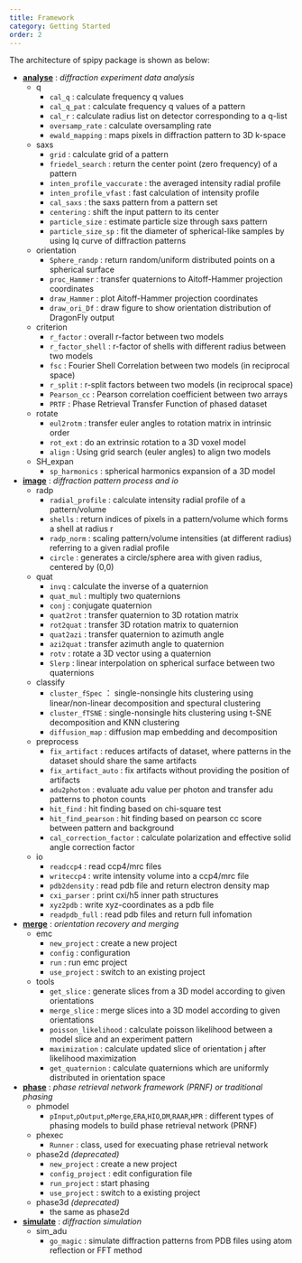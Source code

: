 ```yaml
---
title: Framework
category: Getting Started
order: 2
---
```


The architecture of spipy package is shown as below:

* [**analyse**]() : *diffraction experiment data analysis*
    * q
        * `cal_q` : calculate frequency q values
        * `cal_q_pat` : calculate frequency q values of a pattern
        * `cal_r` : calculate radius list on detector corresponding to a q-list
        * `oversamp_rate` : calculate oversampling rate
        * `ewald_mapping` : maps pixels in diffraction pattern to 3D k-space
    * saxs
        * `grid` : calculate grid of a pattern
        * `friedel_search` : return the center point (zero frequency) of a pattern
        * `inten_profile_vaccurate` : the averaged intensity radial profile
        * `inten_profile_vfast` : fast calculation of intensity profile
        * `cal_saxs` : the saxs pattern from a pattern set
        * `centering` : shift the input pattern to its center
        * `particle_size` : estimate particle size through saxs pattern
        * `particle_size_sp` : fit the diameter of spherical-like samples by using Iq curve of diffraction patterns
    * orientation
        * `Sphere_randp` : return random/uniform distributed points on a spherical surface
        * `proc_Hammer` : transfer quaternions to Aitoff-Hammer projection coordinates
        * `draw_Hammer` : plot Aitoff-Hammer projection coordinates
        * `draw_ori_Df` : draw figure to show orientation distribution of DragonFly output
    * criterion
        * `r_factor` : overall r-factor between two models
        * `r_factor_shell` : r-factor of shells with different radius between two models
        * `fsc` : Fourier Shell Correlation between two models (in reciprocal space)
        * `r_split` : r-split factors between two models (in reciprocal space)
        * `Pearson_cc` : Pearson correlation coefficient between two arrays
        * `PRTF` : Phase Retrieval Transfer Function of phased dataset
    * rotate
        * `eul2rotm` : transfer euler angles to rotation matrix in intrinsic order
        * `rot_ext` : do an extrinsic rotation to a 3D voxel model
        * `align` : Using grid search (euler angles) to align two models
    * SH_expan
        * `sp_harmonics` : spherical harmonics expansion of a 3D model
* [**image**]() : *diffraction pattern process and io*
    * radp
        * `radial_profile` : calculate intensity radial profile of a pattern/volume
        * `shells` : return indices of pixels in a pattern/volume which forms a shell at radius r
        * `radp_norm` : scaling pattern/volume intensities (at different radius) referring to a given radial profile
        * `circle` : generates a circle/sphere area with given radius, centered by (0,0)
    * quat
        * `invq` : calculate the inverse of a quaternion
        * `quat_mul` : multiply two quaternions
        * `conj` : conjugate quaternion
        * `quat2rot` : transfer quaternion to 3D rotation matrix
        * `rot2quat` : transfer 3D rotation matrix to quaternion
        * `quat2azi` : transfer quaternion to azimuth angle
        * `azi2quat` : transfer azimuth angle to quaternion
        * `rotv` : rotate a 3D vector using a quaternion
        * `Slerp` : linear interpolation on spherical surface between two quaternions
    * classify
        * `cluster_fSpec` ： single-nonsingle hits clustering using linear/non-linear decomposition and spectural clustering
        * `cluster_fTSNE` : single-nonsingle hits clustering using t-SNE decomposition and KNN clustering
        * `diffusion_map` : diffusion map embedding and decomposition
    * preprocess
        * `fix_artifact` : reduces artifacts of dataset, where patterns in the dataset should share the same artifacts
        * `fix_artifact_auto` : fix artifacts without providing the position of artifacts
        * `adu2photon` : evaluate adu value per photon and transfer adu patterns to photon counts
        * `hit_find` : hit finding based on chi-square test
        * `hit_find_pearson` : hit finding based on pearson cc score between pattern and background
        * `cal_correction_factor` : calculate polarization and effective solid angle correction factor
    * io
        * `readccp4` : read ccp4/mrc files
        * `writeccp4` : write intensity volume into a ccp4/mrc file
        * `pdb2density` : read pdb file and return electron density map
        * `cxi_parser` : print cxi/h5 inner path structures
        * `xyz2pdb` : write xyz-coordinates as a pdb file
        * `readpdb_full` : read pdb files and return full infomation
* [**merge**]() : *orientation recovery and merging*
    * emc
        * `new_project` : create a new project
        * `config` : configuration
        * `run` : run emc project
        * `use_project` : switch to an existing project
    * tools
        * `get_slice` : generate slices from a 3D model according to given orientations
        * `merge_slice` : merge slices into a 3D model according to given orientations
        * `poisson_likelihood` : calculate poisson likelihood between a model slice and an experiment pattern
        * `maximization` : calculate updated slice of orientation j after likelihood maximization
        * `get_quaternion` : calculate quaternions which are uniformly distributed in orientation space
* [**phase**]() : *phase retrieval network framework (PRNF) or traditional phasing*
    * phmodel
        * `pInput`,`pOutput`,`pMerge`,`ERA`,`HIO`,`DM`,`RAAR`,`HPR` : different types of phasing models to build phase retrieval network (PRNF)
    * phexec
        * `Runner` : class, used for execuating phase retrieval network
    * phase2d *(deprecated)*
        * `new_project` : create a new project
        * `config_project` : edit configuration file
        * `run_project` : start phasing
        * `use_project` : switch to a existing project
    * phase3d *(deprecated)*
        * the same as phase2d
* [**simulate**]() : *diffraction simulation*
    * sim_adu
        * `go_magic` : simulate diffraction patterns from PDB files using atom reflection or FFT method


